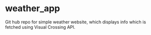# weather_app
Git hub repo for simple weather website, which displays info which is fetched using Visual Crossing API.
